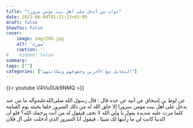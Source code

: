 ```yaml
---
title: "ثواب من أدخل على أهل بيت مؤمن سرورا"
date: 2023-06-04T01:21:13+03:00
draft: false
ShowToc: False
cover:
    image: img/290.jpg
    alt: 'صورة'
    caption: ''
#    hidden: false
summary: 
tags: [""]
categories: ["التعامل مع الآخرين وحقوقهم ومكانتهم"]
---
```

{{< youtube V4Vu0Uk9NMQ >}}  
 <br>
عن لوط بن إسحاق عن أبيه عن جده قال : قال
رسول الله صلى‌الله‌عليه‌وآله ما من عبد يدخل على أهل بيت مؤمن سرورا إلا خلق
الله له من ذلك السرور خلقا يجيئه يوم القيامة كلما مرت عليه شديدة
يقول يا ولي الله لا تخف فيقول له من أنت يرحمك الله؟ فلو أن الدنيا
كانت لي ما رأيتها لك شيئا ، فيقول أنا السرور الذي أدخلت على آل فلان

